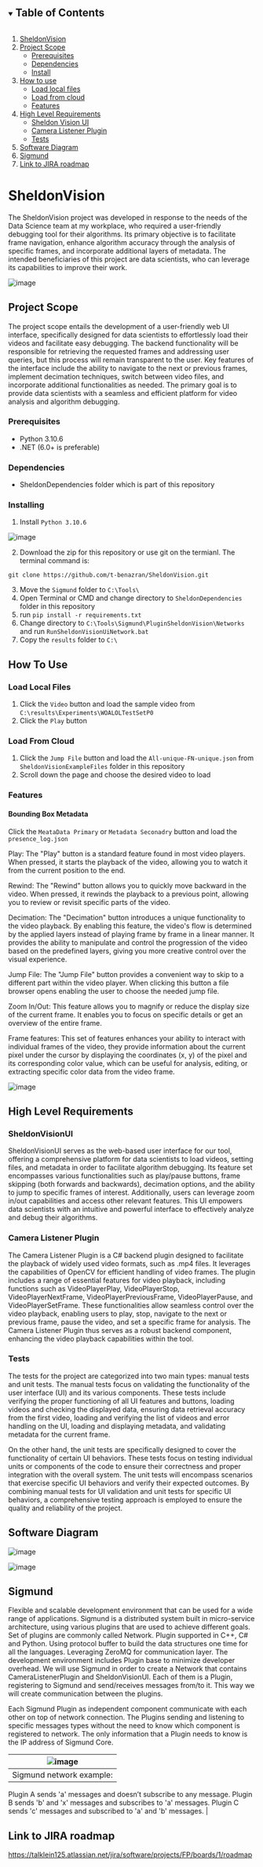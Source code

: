 <!-- TABLE OF CONTENTS -->
<details open="open">
  <summary><h2 style="display: inline-block">Table of Contents</h2></summary>
  <ol>
    <li>
      <a href="#SheldonVision">SheldonVision</a>
    </li>
    <li>
      <a href="#project-scope">Project Scope</a>
      <ul>
        <li><a href="#prerequisites">Prerequisites</a></li>
        <li><a href="#dependencies">Dependencies</a></li>
        <li><a href="#installing">Install</a></li>
      </ul>
    </li>
    <li><a href="#how-to-use">How to use</a>
      <ul>
        <li><a href="#load-local-files">Load local files</a></li>
        <li><a href="#load-from-cloud">Load from cloud</a></li>
        <li><a href="#features">Features</a></li>
      </ul>
    </li>
    <li>
      <a href="#high-level-requirements">High Level Requirements</a>
      <ul>
        <li><a href="#sheldonvisionui">Sheldon Vision UI</a></li>
        <li><a href="#camera-listener-plugin">Camera Listener Plugin</a></li>
        <li><a href="#tests">Tests</a></li>
      </ul>
    </li>
    <li><a href="#software-diagram">Software Diagram</a></li>
    <li><a href="#sigmund">Sigmund</a></li>
    <li><a href="#link-to-jira-roadmap">Link to JIRA roadmap</a></li>
  </ol>
</details>

<!-- SheldonVision -->
# SheldonVision

The SheldonVision project was developed in response to the needs of the Data Science team at my workplace, who required a user-friendly debugging tool for their algorithms. Its primary objective is to facilitate frame navigation, enhance algorithm accuracy through the analysis of specific frames, and incorporate additional layers of metadata. The intended beneficiaries of this project are data scientists, who can leverage its capabilities to improve their work.

![image](https://github.com/t-benazran/SheldonVision/assets/72923818/0167b3b4-2b8b-434d-9e9a-97d0e5b20764)


## Project Scope

The project scope entails the development of a user-friendly web UI interface, specifically designed for data scientists to effortlessly load their videos and facilitate easy debugging. The backend functionality will be responsible for retrieving the requested frames and addressing user queries, but this process will remain transparent to the user. Key features of the interface include the ability to navigate to the next or previous frames, implement decimation techniques, switch between video files, and incorporate additional functionalities as needed. The primary goal is to provide data scientists with a seamless and efficient platform for video analysis and algorithm debugging.


### Prerequisites

* Python 3.10.6
* .NET (6.0+ is preferable)

### Dependencies

* SheldonDependencies folder which is part of this repository

### Installing
1. Install ``` Python 3.10.6 ``` 

  ![image](https://github.com/t-benazran/SheldonVision/assets/112501531/150aa904-0a21-4bb3-843c-b89c9d2de3e3)

2. Download the zip for this repository or use git on the termianl. The terminal command is:
```
git clone https://github.com/t-benazran/SheldonVision.git
```

3. Move the ``` Sigmund ``` folder to ``` C:\Tools\ ```
4. Open Terminal or CMD and change directory to ``` SheldonDependencies ``` folder in this repository
5. run ``` pip install -r requirements.txt ```
6. Change directory to ``` C:\Tools\Sigmund\PluginSheldonVision\Networks ``` and run ``` RunSheldonVisionUiNetwork.bat ```
7. Copy the ``` results ``` folder to ``` C:\ ```

## How To Use
### Load Local Files
1. Click the ``` Video ``` button and load the sample video from ``` C:\results\Experiments\WOALOLTestSetP0 ```
2. Click the ``` Play ``` button

### Load From Cloud
1. Click the ``` Jump File ``` button and load the ``` All-unique-FN-unique.json ``` from ``` SheldonVisionExampleFiles ``` folder in this repository
2. Scroll down the page and choose the desired video to load

### Features
#### Bounding Box Metadata
Click the ``` MeataData Primary ``` or ``` Metadata Seconadry ``` button and load the ``` presence_log.json ```

Play: The "Play" button is a standard feature found in most video players. When pressed, it starts the playback of the video, allowing you to watch it from the current position to the end.

Rewind: The "Rewind" button allows you to quickly move backward in the video. When pressed, it rewinds the playback to a previous point, allowing you to review or revisit specific parts of the video.

Decimation: The "Decimation" button introduces a unique functionality to the video playback. By enabling this feature, the video's flow is determined by the applied layers instead of playing frame by frame in a linear manner. It provides the ability to manipulate and control the progression of the video based on the predefined layers, giving you more creative control over the visual experience.

Jump File: The "Jump File" button provides a convenient way to skip to a different part within the video player. When clicking this button a file browser opens enabling the user to choose the needed jump file.

Zoom In/Out: This feature allows you to magnify or reduce the display size of the current frame. It enables you to focus on specific details or get an overview of the entire frame. 

Frame features: This set of features enhances your ability to interact with individual frames of the video, they provide information about the current pixel under the cursor by displaying the coordinates (x, y) of the pixel and its corresponding color value, which can be useful for analysis, editing, or extracting specific color data from the video frame.


![image](https://github.com/t-benazran/SheldonVision/assets/72923818/99aee3d0-9ae2-435c-a1f9-271f9a170372)


## High Level Requirements
### SheldonVisionUI
SheldonVisionUI serves as the web-based user interface for our tool, offering a comprehensive platform for data scientists to load videos, setting files, and metadata in order to facilitate algorithm debugging. Its feature set encompasses various functionalities such as play/pause buttons, frame skipping (both forwards and backwards), decimation options, and the ability to jump to specific frames of interest. Additionally, users can leverage zoom in/out capabilities and access other relevant features. This UI empowers data scientists with an intuitive and powerful interface to effectively analyze and debug their algorithms.

### Camera Listener Plugin
The Camera Listener Plugin is a C# backend plugin designed to facilitate the playback of widely used video formats, such as .mp4 files. It leverages the capabilities of OpenCV for efficient handling of video frames. The plugin includes a range of essential features for video playback, including functions such as VideoPlayerPlay, VideoPlayerStop, VideoPlayerNextFrame, VideoPlayerPreviousFrame, VideoPlayerPause, and VideoPlayerSetFrame. These functionalities allow seamless control over the video playback, enabling users to play, stop, navigate to the next or previous frame, pause the video, and set a specific frame for analysis. The Camera Listener Plugin thus serves as a robust backend component, enhancing the video playback capabilities within the tool.

### Tests
The tests for the project are categorized into two main types: manual tests and unit tests. The manual tests focus on validating the functionality of the user interface (UI) and its various components. These tests include verifying the proper functioning of all UI features and buttons, loading videos and checking the displayed data, ensuring data retrieval accuracy from the first video, loading and verifying the list of videos and error handling on the UI, loading and displaying metadata, and validating metadata for the current frame.

On the other hand, the unit tests are specifically designed to cover the functionality of certain UI behaviors. These tests focus on testing individual units or components of the code to ensure their correctness and proper integration with the overall system. The unit tests will encompass scenarios that exercise specific UI behaviors and verify their expected outcomes.
By combining manual tests for UI validation and unit tests for specific UI behaviors, a comprehensive testing approach is employed to ensure the quality and reliability of the project.

## Software Diagram
![image](https://github.com/t-benazran/SheldonVision/assets/72923818/d1ee98dd-e619-4347-96ba-a9a533f5aacf)

![image](https://github.com/t-benazran/SheldonVision/assets/72923818/1dd68b02-acef-4a8c-b254-8d845dccc208)

## Sigmund
Flexible and scalable development environment that can be used for a wide range of applications. Sigmund is a distributed system built in micro-service architecture, using various plugins that are used to achieve different goals. Set of plugins are commonly called Network.
Plugin supported in C++, C# and Python. Using protocol buffer to build the data structures one time for all the languages. Leveraging ZeroMQ for communication layer.
The development environment includes Plugin base to minimize developer overhead.
We will use Sigmund in order to create a Network that contains CameraListenerPlugin and SheldonVisionUI. Each of them is a Plugin, registering to Sigmund and send/receives messages from/to it. This way we will create communication between the plugins.

Each Sigmund Plugin as independent component communicate with each other on top of network connection. The Plugins sending and listening to specific messages types without the need to know which component is registered to network. The only information that a Plugin needs to know is the IP address of Sigmund Core.

| ![image](https://github.com/t-benazran/SheldonVision/assets/72923818/4f8e84e3-50d4-44c7-bee6-d8482bff2edf) | 
|:--:| 
|   Sigmund network example:
Plugin A sends 'a' messages and doesn’t subscribe to any message.
Plugin B sends 'b' and 'x' messages and subscribes to 'a' messages.
Plugin C sends 'c' messages and subscribed to 'a' and 'b' messages. |

## Link to JIRA roadmap
https://talklein125.atlassian.net/jira/software/projects/FP/boards/1/roadmap


